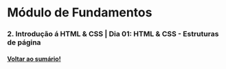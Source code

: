 # Módulo de Fundamentos   
### 2. Introdução á HTML & CSS  |  Dia 01: HTML & CSS - Estruturas de página
#### [Voltar ao sumário!](https://github.com/hiagoisoppo/trybe_exercicios/tree/main)
